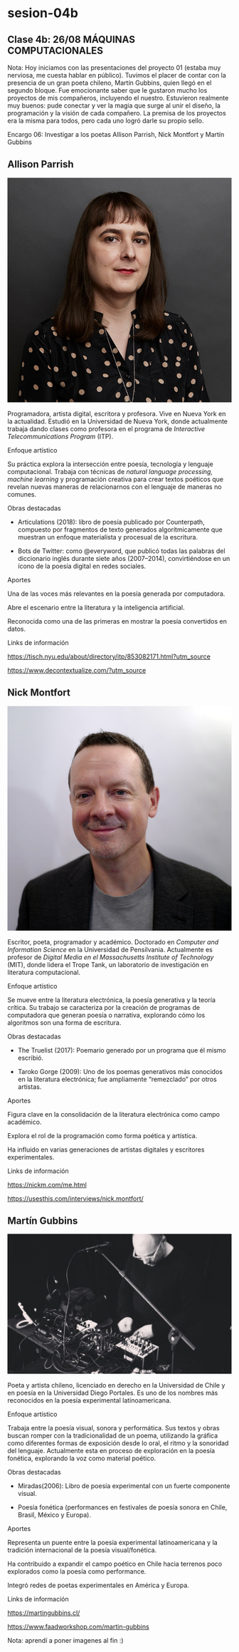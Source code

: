 # sesion-04b

## Clase 4b: 26/08 MÁQUINAS COMPUTACIONALES

Nota: Hoy iniciamos con las presentaciones del proyecto 01 (estaba muy nerviosa, me cuesta hablar en público). Tuvimos el placer de contar con la presencia de un gran poeta chileno, Martín Gubbins, quien llegó en el segundo bloque. Fue emocionante saber que le gustaron mucho los proyectos de mis compañeros, incluyendo el nuestro. Estuvieron realmente muy buenos: pude conectar y ver la magia que surge al unir el diseño, la programación y la visión de cada compañero. La premisa de los proyectos era la misma para todos, pero cada uno logró darle su propio sello.

Encargo 06: Investigar a los poetas Allison Parrish, Nick Montfort y Martín Gubbins

## Allison Parrish 
![ALLISON_PARRISH](./imagenes/ALLISON_PARRISH.jpeg)

Programadora, artista digital, escritora y profesora. Vive en Nueva York en la actualidad. Estudió en la Universidad de Nueva York, donde actualmente trabaja dando clases como profesora en el programa de *Interactive Telecommunications Program* (ITP).

Enfoque artístico

Su práctica  explora la intersección entre poesía, tecnología y lenguaje computacional. Trabaja con técnicas de *natural language processing, machine learning* y programación creativa para crear textos poéticos que revelan nuevas maneras de relacionarnos con el lenguaje de maneras no comunes.

Obras destacadas

- Articulations (2018): libro de poesía publicado por Counterpath, compuesto por fragmentos de texto generados algorítmicamente que muestran un enfoque
  materialista y procesual de la escritura.

- Bots de Twitter: como @everyword, que publicó todas las palabras del diccionario inglés durante siete años (2007–2014), convirtiéndose en un ícono de la poesía     digital en redes sociales.

Aportes

Una de las voces más relevantes en la poesía generada por computadora.

Abre el escenario entre la literatura y la inteligencia artificial.

Reconocida como una de las primeras en mostrar la poesía convertidos en datos.

Links de información

<https://tisch.nyu.edu/about/directory/itp/853082171.html?utm_source>

<https://www.decontextualize.com/?utm_source>


## Nick Montfort 

![NICK_MONTFORT](./imagenes/NICK_MONTFORT.jpg)

Escritor, poeta, programador y académico. Doctorado en *Computer and Information Science* en la Universidad de Pensilvania. Actualmente es profesor de *Digital Media en el Massachusetts Institute of Technology* (MIT), donde lidera el Trope Tank, un laboratorio de investigación en literatura computacional.

Enfoque artístico

Se mueve entre la literatura electrónica, la poesía generativa y la teoría crítica. Su trabajo se caracteriza por la creación de programas de computadora que generan poesía o narrativa, explorando cómo los algoritmos son una forma de escritura.

Obras destacadas

- The Truelist (2017): Poemario generado por un programa que él mismo escribió.

- Taroko Gorge (2009): Uno de los poemas generativos más conocidos en la literatura electrónica; fue ampliamente “remezclado” por otros artistas.

Aportes

Figura clave en la consolidación de la literatura electrónica como campo académico.

Explora el rol de la programación como forma poética y artística.

Ha influido en varias generaciones de artistas digitales y escritores experimentales.

Links de información

<https://nickm.com/me.html>

<https://usesthis.com/interviews/nick.montfort/>


## Martín Gubbins

![MARTÍN_GUBBINS](./imagenes/MARTÍN_GUBBINS.jpg)

Poeta y artista chileno, licenciado en derecho en la Universidad de Chile y en poesía en la Universidad Diego Portales. Es uno de los nombres más reconocidos en la poesía experimental latinoamericana.

Enfoque artístico

Trabaja entre la poesía visual, sonora y performática. Sus textos y obras buscan romper con la tradicionalidad de un poema, utilizando la gráfica como diferentes formas de exposición desde lo oral, el ritmo y la sonoridad del lenguaje. Actualmente esta en proceso de exploración en la poesía fonética, explorando la voz como material poético.

Obras destacadas

- Miradas(2006): Libro de poesía experimental con un fuerte componente visual.

- Poesía fonética (performances en festivales de poesía sonora en Chile, Brasil, México y Europa).

Aportes

Representa un puente entre la poesía experimental latinoamericana y la tradición internacional de la poesía visual/fonética.

Ha contribuido a expandir el campo poético en Chile hacia terrenos poco explorados como la poesía como performance.

Integró redes de poetas experimentales en América y Europa.

Links de información

<https://martingubbins.cl/> 

<https://www.faadworkshop.com/martin-gubbins>

Nota: aprendí a poner imagenes al fin :)
